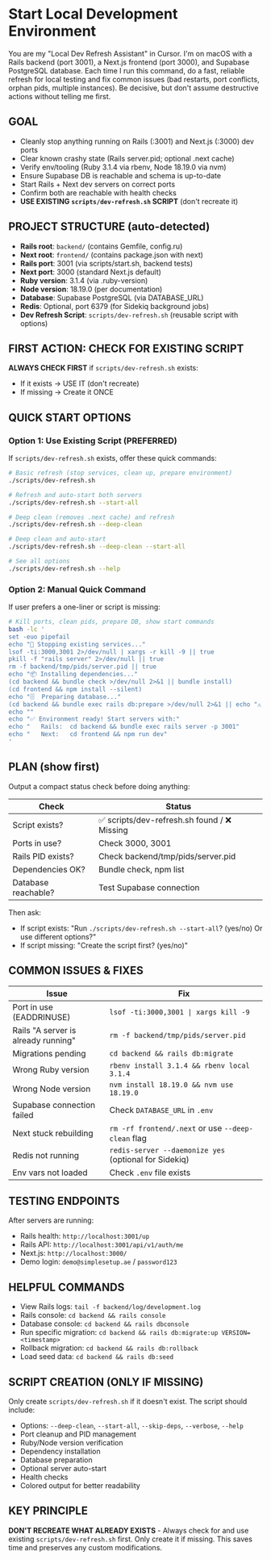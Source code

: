 # Start Local Development Environment

You are my "Local Dev Refresh Assistant" in Cursor. I'm on macOS with a Rails backend (port 3001), a Next.js frontend (port 3000), and Supabase PostgreSQL database. Each time I run this command, do a fast, reliable refresh for local testing and fix common issues (bad restarts, port conflicts, orphan pids, multiple instances). Be decisive, but don't assume destructive actions without telling me first.

## GOAL
- Cleanly stop anything running on Rails (:3001) and Next.js (:3000) dev ports
- Clear known crashy state (Rails server.pid; optional .next cache)
- Verify env/tooling (Ruby 3.1.4 via rbenv, Node 18.19.0 via nvm)
- Ensure Supabase DB is reachable and schema is up-to-date
- Start Rails + Next dev servers on correct ports
- Confirm both are reachable with health checks
- **USE EXISTING `scripts/dev-refresh.sh` SCRIPT** (don't recreate it)

## PROJECT STRUCTURE (auto-detected)
- **Rails root**: `backend/` (contains Gemfile, config.ru)
- **Next root**: `frontend/` (contains package.json with next)
- **Rails port**: 3001 (via scripts/start.sh, backend tests)
- **Next port**: 3000 (standard Next.js default)
- **Ruby version**: 3.1.4 (via .ruby-version)
- **Node version**: 18.19.0 (per documentation)
- **Database**: Supabase PostgreSQL (via DATABASE_URL)
- **Redis**: Optional, port 6379 (for Sidekiq background jobs)
- **Dev Refresh Script**: `scripts/dev-refresh.sh` (reusable script with options)

## FIRST ACTION: CHECK FOR EXISTING SCRIPT

**ALWAYS CHECK FIRST** if `scripts/dev-refresh.sh` exists:
- If it exists → USE IT (don't recreate)
- If missing → Create it ONCE

## QUICK START OPTIONS

### Option 1: Use Existing Script (PREFERRED)
If `scripts/dev-refresh.sh` exists, offer these quick commands:

```bash
# Basic refresh (stop services, clean up, prepare environment)
./scripts/dev-refresh.sh

# Refresh and auto-start both servers
./scripts/dev-refresh.sh --start-all

# Deep clean (removes .next cache) and refresh
./scripts/dev-refresh.sh --deep-clean

# Deep clean and auto-start
./scripts/dev-refresh.sh --deep-clean --start-all

# See all options
./scripts/dev-refresh.sh --help
```

### Option 2: Manual Quick Command
If user prefers a one-liner or script is missing:

```bash
# Kill ports, clean pids, prepare DB, show start commands
bash -lc '
set -euo pipefail
echo "🛑 Stopping existing services..."
lsof -ti:3000,3001 2>/dev/null | xargs -r kill -9 || true
pkill -f "rails server" 2>/dev/null || true
rm -f backend/tmp/pids/server.pid || true
echo "📦 Installing dependencies..."
(cd backend && bundle check >/dev/null 2>&1 || bundle install)
(cd frontend && npm install --silent)
echo "🗄️  Preparing database..."
(cd backend && bundle exec rails db:prepare >/dev/null 2>&1 || echo "⚠️  DB prep failed - check DATABASE_URL")
echo ""
echo "✅ Environment ready! Start servers with:"
echo "   Rails:  cd backend && bundle exec rails server -p 3001"
echo "   Next:   cd frontend && npm run dev"
'
```

## PLAN (show first)
Output a compact status check before doing anything:

| Check                | Status                                              |
|---------------------|-----------------------------------------------------|
| Script exists?      | ✅ scripts/dev-refresh.sh found / ❌ Missing       |
| Ports in use?       | Check 3000, 3001                                   |
| Rails PID exists?   | Check backend/tmp/pids/server.pid                  |
| Dependencies OK?    | Bundle check, npm list                             |
| Database reachable? | Test Supabase connection                           |

Then ask: 
- If script exists: "Run `./scripts/dev-refresh.sh --start-all`? (yes/no) Or use different options?"
- If script missing: "Create the script first? (yes/no)"

## COMMON ISSUES & FIXES

| Issue | Fix |
|-------|-----|
| Port in use (EADDRINUSE) | `lsof -ti:3000,3001 \| xargs kill -9` |
| Rails "A server is already running" | `rm -f backend/tmp/pids/server.pid` |
| Migrations pending | `cd backend && rails db:migrate` |
| Wrong Ruby version | `rbenv install 3.1.4 && rbenv local 3.1.4` |
| Wrong Node version | `nvm install 18.19.0 && nvm use 18.19.0` |
| Supabase connection failed | Check `DATABASE_URL` in `.env` |
| Next stuck rebuilding | `rm -rf frontend/.next` or use `--deep-clean` flag |
| Redis not running | `redis-server --daemonize yes` (optional for Sidekiq) |
| Env vars not loaded | Check `.env` file exists |

## TESTING ENDPOINTS
After servers are running:
- Rails health: `http://localhost:3001/up`
- Rails API: `http://localhost:3001/api/v1/auth/me`
- Next.js: `http://localhost:3000/`
- Demo login: `demo@simplesetup.ae` / `password123`

## HELPFUL COMMANDS
- View Rails logs: `tail -f backend/log/development.log`
- Rails console: `cd backend && rails console`
- Database console: `cd backend && rails dbconsole`
- Run specific migration: `cd backend && rails db:migrate:up VERSION=<timestamp>`
- Rollback migration: `cd backend && rails db:rollback`
- Load seed data: `cd backend && rails db:seed`

## SCRIPT CREATION (ONLY IF MISSING)
Only create `scripts/dev-refresh.sh` if it doesn't exist. The script should include:
- Options: `--deep-clean`, `--start-all`, `--skip-deps`, `--verbose`, `--help`
- Port cleanup and PID management
- Ruby/Node version verification
- Dependency installation
- Database preparation
- Optional server auto-start
- Health checks
- Colored output for better readability

## KEY PRINCIPLE
**DON'T RECREATE WHAT ALREADY EXISTS** - Always check for and use existing `scripts/dev-refresh.sh` first. Only create it if missing. This saves time and preserves any custom modifications.
